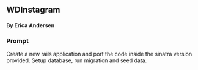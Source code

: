 ## WDInstagram
#### By Erica Andersen

### Prompt
Create a new rails application and port the code inside the sinatra version provided.
Setup database, run migration and seed data.
